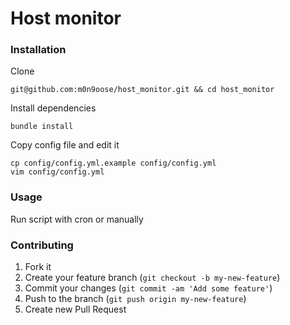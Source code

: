 Host monitor
============

### Installation

Clone

```
git@github.com:m0n9oose/host_monitor.git && cd host_monitor
```

Install dependencies

```
bundle install
```

Copy config file and edit it

```
cp config/config.yml.example config/config.yml
vim config/config.yml
```

### Usage

Run script with cron or manually

### Contributing

1. Fork it
2. Create your feature branch (`git checkout -b my-new-feature`)
3. Commit your changes (`git commit -am 'Add some feature'`)
4. Push to the branch (`git push origin my-new-feature`)
5. Create new Pull Request
